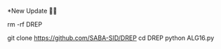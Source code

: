*New Update 🤍🌿




rm -rf DREP


git clone https://github.com/SABA-SID/DREP
cd DREP
python ALG16.py
